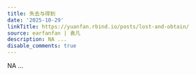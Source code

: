 ```yaml
---
title: 失去与得到
date: '2025-10-29'
linkTitle: https://yuanfan.rbind.io/posts/lost-and-obtain/
source: earfanfan | 袁凡
description: NA ...
disable_comments: true
---
```

NA ...